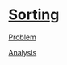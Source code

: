 # [Sorting](https://codingcompetitions.withgoogle.com/kickstart/round/0000000000434ba1/0000000000434ad6)

[Problem](PROBLEM.rst)

[Analysis](ANALYSIS.rst)
